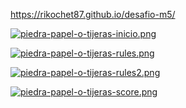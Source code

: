 
 https://rikochet87.github.io/desafio-m5/
 
 [![piedra-papel-o-tijeras-inicio.png](https://i.postimg.cc/SxGcYVdV/piedra-papel-o-tijeras-inicio.png)](https://postimg.cc/18f8LGLN)
 
 [![piedra-papel-o-tijeras-rules.png](https://i.postimg.cc/BnhXGzMW/piedra-papel-o-tijeras-rules.png)](https://postimg.cc/VJCYqDx4)
 
 [![piedra-papel-o-tijeras-rules2.png](https://i.postimg.cc/dtYB77vs/piedra-papel-o-tijeras-rules2.png)](https://postimg.cc/8sZW9zj9)

[![piedra-papel-o-tijeras-score.png](https://i.postimg.cc/3wsGP6x8/piedra-papel-o-tijeras-score.png)](https://postimg.cc/67hTZMZg)
